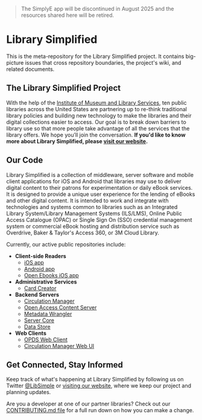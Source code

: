 > The SimplyE app will be discontinued in August 2025 and the resources shared here will be retired.

# Library Simplified

This is the meta-repository for the Library Simplified project. It contains big-picture issues that cross repository boundaries, the project's wiki, and related documents.


## The Library Simplified Project

With the help of the [Institute of Museum and Library Services](https://www.imls.gov/), ten public libraries across the United States are partnering up to re-think traditional library policies and building new technology to make the libraries and their digital collections easier to access. Our goal is to break down barriers to library use so that more people take advantage of all the services that the library offers. We hope you’ll join the conversation. **If you'd like to know more about Library Simplified, please [visit our website](http://www.librarysimplified.org/).**


## Our Code

Library Simplified is a collection of middleware, server software and mobile client applications for iOS and Android that libraries may use to deliver digital content to their patrons for experimentation or daily eBook services. It is designed to provide a unique user experience for the lending of eBooks and other digital content. It is intended to work and integrate with technologies and systems common to libraries such as an Integrated Library System/Library Management Systems (ILS/LMS), Online Public Access Catalogue (OPAC) or Single Sign On (SSO) credential management system or commercial eBook hosting and distribution service such as Overdrive, Baker & Taylor's Access 360, or 3M Cloud Library.

Currently, our active public repositories include:

- **Client-side Readers**
  - [iOS app](https://github.com/NYPL-Simplified/Simplified-iOS)
  - [Android app](https://github.com/NYPL-Simplified/Simplified-Android)
  - [Open Ebooks iOS app](https://github.com/NYPL-Simplified/Open-Ebooks-iOS)
- **Administrative Services**
  - [Card Creator](https://github.com/NYPL-Simplified/card-creator)
- **Backend Servers**
  - [Circulation Manager](https://github.com/NYPL-Simplified/circulation)
  - [Open Access Content Server](https://github.com/NYPL-Simplified/content-server)
  - [Metadata Wrangler](https://github.com/NYPL-Simplified/metadata-wrangler)
  - [Server Core](https://github.com/NYPL/Simplified-server-core)
  - [Data Store](https://github.com/NYPL-Simplified/data)
- **Web Clients**
  - [OPDS Web Client](https://github.com/NYPL-Simplified/opds-web-client)
  - [Circulation Manager Web UI](https://github.com/NYPL-Simplified/circulation-web)

## Get Connected, Stay Informed

Keep track of what's happening at Library Simplified by following us on Twitter [@LibSimple](https://twitter.com/LibSimple) or
[visiting our website](http://www.librarysimplified.org/), where we keep our project and planning updates.

Are you a developer at one of our partner libraries? Check out our [CONTRIBUTING.md file](./CONTRIBUTING.md) for a full run down on how you can make a change.
